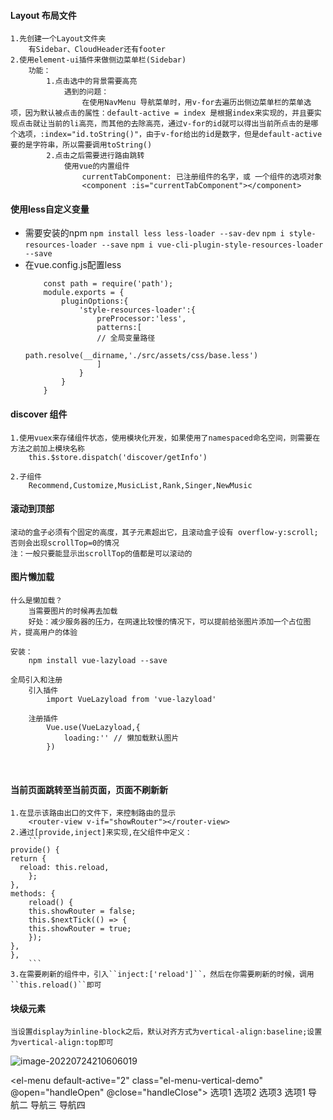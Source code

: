 #### Layout 布局文件

    1.先创建一个Layout文件夹
        有Sidebar、CloudHeader还有footer
    2.使用element-ui插件来做侧边菜单栏(Sidebar)
        功能：
            1.点击选中的背景需要高亮
                遇到的问题：
                    在使用NavMenu 导航菜单时，用v-for去遍历出侧边菜单栏的菜单选项，因为默认被点击的属性：default-active = index 是根据index来实现的，并且要实现点击就让当前的li高亮，而其他的去除高亮，通过v-for的id就可以得出当前所点击的是哪个选项，:index="id.toString()"，由于v-for给出的id是数字，但是default-active要的是字符串，所以需要调用toString()
            2.点击之后需要进行路由跳转
                使用vue的内置组件
                    currentTabComponent: 已注册组件的名字，或 一个组件的选项对象
                    <component :is="currentTabComponent"></component>
#### 使用less自定义变量
   - 需要安装的npm
     ``npm install less less-loader --sav-dev``
     ``npm i style-resources-loader --save``
     ``npm i vue-cli-plugin-style-resources-loader --save``
   - 在vue.config.js配置less
        ```
            const path = require('path');
            module.exports = {
                pluginOptions:{
                    'style-resources-loader':{
                        preProcessor:'less',
                        patterns:[
                        // 全局变量路径
                            path.resolve(__dirname,'./src/assets/css/base.less')
                        ]
                    }
                }
            }
        ```
#### discover 组件

    1.使用vuex来存储组件状态，使用模块化开发，如果使用了namespaced命名空间，则需要在方法之前加上模块名称
        this.$store.dispatch('discover/getInfo')
    
    2.子组件
        Recommend,Customize,MusicList,Rank,Singer,NewMusic

#### 滚动到顶部
    滚动的盒子必须有个固定的高度，其子元素超出它，且滚动盒子设有 overflow-y:scroll; 否则会出现scrollTop=0的情况
    注：一般只要能显示出scrollTop的值都是可以滚动的

#### 图片懒加载
    什么是懒加载？
        当需要图片的时候再去加载
        好处：减少服务器的压力，在网速比较慢的情况下，可以提前给张图片添加一个占位图片，提高用户的体验
    
    安装：
        npm install vue-lazyload --save
    
    全局引入和注册
        引入插件
            import VueLazyload from 'vue-lazyload'
        
        注册插件
            Vue.use(VueLazyload,{
                loading:'' // 懒加载默认图片
            })


​    
#### 当前页面跳转至当前页面，页面不刷新新
    1.在显示该路由出口的文件下，来控制路由的显示
        <router-view v-if="showRouter"></router-view>
    2.通过[provide,inject]来实现,在父组件中定义：
        ```
    provide() {
    return {
      reload: this.reload,
        };
    },
    methods: {
        reload() {
        this.showRouter = false;
        this.$nextTick(() => {
        this.showRouter = true;
        });
    },
    },
        ```
    3.在需要刷新的组件中，引入``inject:['reload']``，然后在你需要刷新的时候，调用``this.reload()``即可

#### 块级元素
    当设置display为inline-block之后，默认对齐方式为vertical-align:baseline;设置为vertical-align:top即可

![image-20220724210606019](C:\Users\again\AppData\Roaming\Typora\typora-user-images\image-20220724210606019.png)



<el-menu
      default-active="2"
      class="el-menu-vertical-demo"
      @open="handleOpen"
      @close="handleClose">
      <el-submenu index="1">
        <template slot="title">
          <i class="el-icon-location"></i>
          <span>导航一</span>
        </template>
        <el-menu-item-group>
          <template slot="title">分组一</template>
          <el-menu-item index="1-1">选项1</el-menu-item>
          <el-menu-item index="1-2">选项2</el-menu-item>
        </el-menu-item-group>
        <el-menu-item-group title="分组2">
          <el-menu-item index="1-3">选项3</el-menu-item>
        </el-menu-item-group>
        <el-submenu index="1-4">
          <template slot="title">选项4</template>
          <el-menu-item index="1-4-1">选项1</el-menu-item>
        </el-submenu>
      </el-submenu>
      <el-menu-item index="2">
        <i class="el-icon-menu"></i>
        <span slot="title">导航二</span>
      </el-menu-item>
      <el-menu-item index="3" disabled>
        <i class="el-icon-document"></i>
        <span slot="title">导航三</span>
      </el-menu-item>
      <el-menu-item index="4">
        <i class="el-icon-setting"></i>
        <span slot="title">导航四</span>
      </el-menu-item>
    </el-menu>



